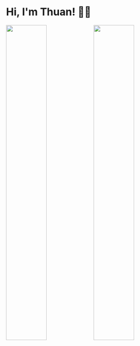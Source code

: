 # Hi, I'm Thuan! 👋😄

<img align="left" width="47%" src ="https://github-readme-stats.vercel.app/api?username=thuannguyen88&show_icons=true&theme=radical" />

<img align="left" width="47%" src ="https://github-readme-stats.vercel.app/api/top-langs/?username=thuannguyen88&layout=compact" />
